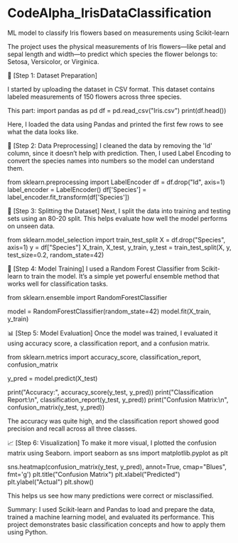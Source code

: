 # CodeAlpha_IrisDataClassification
ML model to classify Iris flowers based on measurements using Scikit-learn


The project uses the physical measurements of Iris flowers—like petal and sepal length and width—to predict which species the flower belongs to: Setosa, Versicolor, or Virginica.

📂 [Step 1: Dataset Preparation]

I started by uploading the dataset in CSV format. This dataset contains labeled measurements of 150 flowers across three species.

This part:
import pandas as pd
df = pd.read_csv("Iris.csv")
print(df.head())

Here, I loaded the data using Pandas and printed the first few rows to see what the data looks like.

🧹 [Step 2: Data Preprocessing]
I cleaned the data by removing the 'Id' column, since it doesn’t help with prediction. Then, I used Label Encoding to convert the species names into numbers so the model can understand them.

from sklearn.preprocessing import LabelEncoder
df = df.drop("Id", axis=1)
label_encoder = LabelEncoder()
df['Species'] = label_encoder.fit_transform(df['Species'])



🔀 [Step 3: Splitting the Dataset]
Next, I split the data into training and testing sets using an 80-20 split. This helps evaluate how well the model performs on unseen data.

from sklearn.model_selection import train_test_split
X = df.drop("Species", axis=1)
y = df["Species"]
X_train, X_test, y_train, y_test = train_test_split(X, y, test_size=0.2, random_state=42)

🤖 [Step 4: Model Training]
I used a Random Forest Classifier from Scikit-learn to train the model. It’s a simple yet powerful ensemble method that works well for classification tasks.

from sklearn.ensemble import RandomForestClassifier

model = RandomForestClassifier(random_state=42)
model.fit(X_train, y_train)

📊 [Step 5: Model Evaluation]
Once the model was trained, I evaluated it using accuracy score, a classification report, and a confusion matrix.

from sklearn.metrics import accuracy_score, classification_report, confusion_matrix

y_pred = model.predict(X_test)

print("Accuracy:", accuracy_score(y_test, y_pred))
print("Classification Report:\n", classification_report(y_test, y_pred))
print("Confusion Matrix:\n", confusion_matrix(y_test, y_pred))

The accuracy was quite high, and the classification report showed good precision and recall across all three classes.

📈 [Step 6: Visualization]
To make it more visual, I plotted the confusion matrix using Seaborn.
import seaborn as sns
import matplotlib.pyplot as plt

sns.heatmap(confusion_matrix(y_test, y_pred), annot=True, cmap="Blues", fmt='g')
plt.title("Confusion Matrix")
plt.xlabel("Predicted")
plt.ylabel("Actual")
plt.show()

This helps us see how many predictions were correct or misclassified.

Summary:
I used Scikit-learn and Pandas to load and prepare the data, trained a machine learning model, and evaluated its performance. This project demonstrates basic classification concepts and how to apply them using Python.
